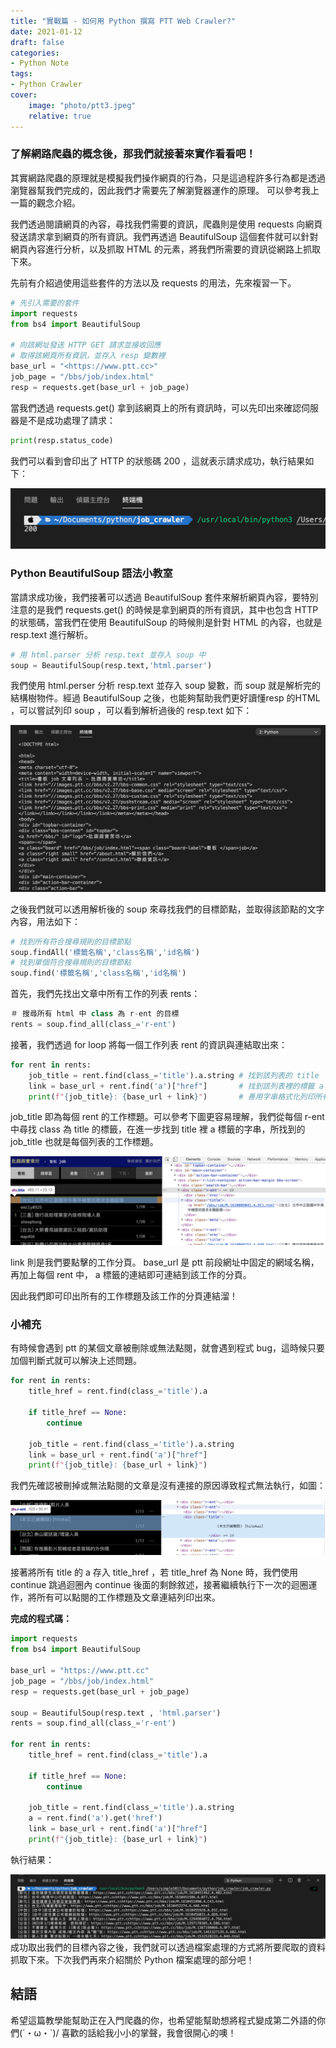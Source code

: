 ```yaml
---
title: "實戰篇 - 如何用 Python 撰寫 PTT Web Crawler?"
date: 2021-01-12
draft: false
categories: 
- Python Note
tags:
- Python Crawler
cover:
    image: "photo/ptt3.jpeg"
    relative: true
---
```


### 了解網路爬蟲的概念後，那我們就接著來實作看看吧！

<!--more-->


其實網路爬蟲的原理就是模擬我們操作網頁的行為，只是這過程許多行為都是透過瀏覽器幫我們完成的，因此我們才需要先了解瀏覽器運作的原理。
可以參考我上一篇的觀念介紹。

我們透過閱讀網頁的內容，尋找我們需要的資訊，爬蟲則是使用 requests 向網頁發送請求拿到網頁的所有資訊。我們再透過 BeautifulSoup 這個套件就可以針對網頁內容進行分析，以及抓取 HTML 的元素，將我們所需要的資訊從網路上抓取下來。

先前有介紹過使用這些套件的方法以及 requests 的用法，先來複習一下。

```python
# 先引入需要的套件
import requests
from bs4 import BeautifulSoup

# 向該網址發送 HTTP GET 請求並接收回應
# 取得該網頁所有資訊，並存入 resp 變數裡
base_url = "<https://www.ptt.cc>"
job_page = "/bbs/job/index.html" 
resp = requests.get(base_url + job_page)
```

當我們透過 requests.get() 拿到該網頁上的所有資訊時，可以先印出來確認伺服器是不是成功處理了請求：

```python
print(resp.status_code)
```

我們可以看到會印出了 HTTP 的狀態碼 200 ，這就表示請求成功，執行結果如下：

![](photo/ptt4.png)



### Python BeautifulSoup 語法小教室

當請求成功後，我們接著可以透過 BeautifulSoup 套件來解析網頁內容，要特別注意的是我們 requests.get() 的時候是拿到網頁的所有資訊，其中也包含 HTTP 的狀態碼，當我們在使用 BeautifulSoup 的時候則是針對 HTML 的內容，也就是 resp.text 進行解析。

```python
# 用 html.parser 分析 resp.text 並存入 soup 中
soup = BeautifulSoup(resp.text,'html.parser')
```

我們使用 html.perser 分析 resp.text 並存入 soup 變數，而 soup 就是解析完的結構樹物件。經過 BeautifulSoup 之後，也能夠幫助我們更好讀懂resp 的HTML ，可以嘗試列印 soup ，可以看到解析過後的 resp.text 如下：

![](photo/ptt5.png)

之後我們就可以透用解析後的 soup 來尋找我們的目標節點，並取得該節點的文字內容，用法如下：

```python
# 找到所有符合搜尋規則的目標節點
soup.findAll('標籤名稱','class名稱','id名稱')
# 找到單個符合搜尋規則的目標節點
soup.find('標籤名稱','class名稱','id名稱')
```

首先，我們先找出文章中所有工作的列表 rents：

```python
＃ 搜尋所有 html 中 class 為 r-ent 的目標
rents = soup.find_all(class_='r-ent')
```

接著，我們透過 for loop 將每一個工作列表 rent 的資訊與連結取出來：

```python
for rent in rents:                             
    job_title = rent.find(class_='title').a.string # 找到該列表的 title
    link = base_url + rent.find('a')["href"]       # 找到該列表裡的標籤 a 的分頁連結
    print(f"{job_title}: {base_url + link}")       # 善用字串格式化列印所有 title 與 link
```

job_title 即為每個 rent 的工作標題。可以參考下圖更容易理解，我們從每個 r-ent 中尋找 class 為 title 的標籤，在進一步找到 title 裡 a 標籤的字串，所找到的 job_title 也就是每個列表的工作標題。

![](photo/ptt6.png)

link 則是我們要點擊的工作分頁。 base_url 是 ptt 前段網址中固定的網域名稱，再加上每個 rent 中， a 標籤的連結即可連結到該工作的分頁。

因此我們即可印出所有的工作標題及該工作的分頁連結溜！

### 小補充

有時候會遇到 ptt 的某個文章被刪除或無法點閱，就會遇到程式 bug，這時候只要加個判斷式就可以解決上述問題。

```python
for rent in rents:
    title_href = rent.find(class_='title').a
    
    if title_href == None:
        continue
        
    job_title = rent.find(class_='title').a.string
    link = base_url + rent.find('a')["href"]
    print(f"{job_title}: {base_url + link}")
```

我們先確認被刪掉或無法點閱的文章是沒有連接的原因導致程式無法執行，如圖：

![](photo/ptt7.png)

接著將所有 title 的 a 存入 title_href ，若 title_href 為 None 時，我們使用 continue 跳過迴圈內 continue 後面的剩餘敘述，接著繼續執行下一次的迴圈運作，將所有可以點閱的工作標題及文章連結列印出來。

**完成的程式碼：**

```python
import requests
from bs4 import BeautifulSoup

base_url = "https://www.ptt.cc"
job_page = "/bbs/job/index.html"
resp = requests.get(base_url + job_page)

soup = BeautifulSoup(resp.text , 'html.parser')
rents = soup.find_all(class_='r-ent')

for rent in rents:
    title_href = rent.find(class_='title').a
    
    if title_href == None:
        continue
        
    job_title = rent.find(class_='title').a.string
    a = rent.find('a').get('href')
    link = base_url + rent.find('a')["href"]
    print(f"{job_title}: {base_url + link}")
```

執行結果：

![](photo/ptt8.png)
成功取出我們的目標內容之後，我們就可以透過檔案處理的方式將所要爬取的資料抓取下來。下次我們再來介紹關於 Python 檔案處理的部分吧！

## 結語

希望這篇教學能幫助正在入門爬蟲的你，也希望能幫助想將程式變成第二外語的你們(´・ω・`)/ 喜歡的話給我小小的掌聲，我會很開心的噢！